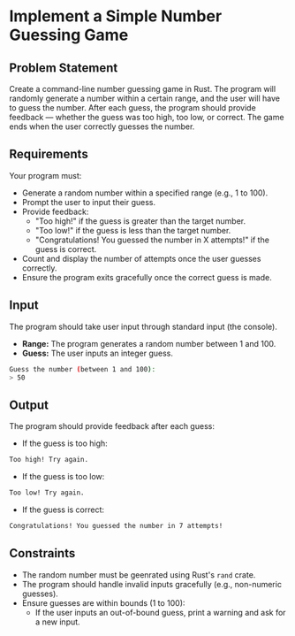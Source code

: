 # Implement a Simple Number Guessing Game

## Problem Statement

Create a command-line number guessing game in Rust. The program will randomly generate a number within a certain range, and the user will have to guess the number. After each guess, the program should provide feedback — whether the guess was too high, too low, or correct. The game ends when the user correctly guesses the number.

## Requirements

Your program must:

- Generate a random number within a specified range (e.g., 1 to 100).
- Prompt the user to input their guess.
- Provide feedback:
  - "Too high!" if the guess is greater than the target number.
  - "Too low!" if the guess is less than the target number.
  - "Congratulations! You guessed the number in X attempts!" if the guess is correct.
- Count and display the number of attempts once the user guesses correctly.
- Ensure the program exits gracefully once the correct guess is made.

## Input

The program should take user input through standard input (the console).

- **Range:** The program generates a random number between 1 and 100.
- **Guess:** The user inputs an integer guess.

```bash
Guess the number (between 1 and 100):
> 50
```

## Output

The program should provide feedback after each guess:

- If the guess is too high:

```bash
Too high! Try again.
```

- If the guess is too low:

```bash
Too low! Try again.
```

- If the guess is correct:

```bash
Congratulations! You guessed the number in 7 attempts!
```

## Constraints

- The random number must be geenrated using Rust's `rand` crate.
- The program should handle invalid inputs gracefully (e.g., non-numeric guesses).
- Ensure guesses are within bounds (1 to 100):
  - If the user inputs an out-of-bound guess, print a warning and ask for a new input.
